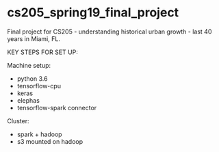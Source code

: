 # cs205_spring19_final_project
Final project for CS205 - understanding historical urban growth - last 40 years in Miami, FL.


KEY STEPS FOR SET UP:

Machine setup:

* python 3.6
* tensorflow-cpu 
* keras
* elephas
* tensorflow-spark connector

Cluster:

* spark + hadoop
* s3 mounted on hadoop
